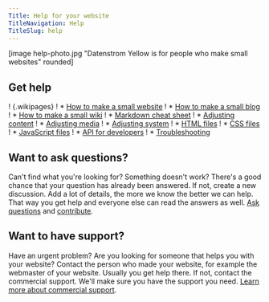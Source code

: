 ```yaml
---
Title: Help for your website
TitleNavigation: Help
TitleSlug: help
---
```

[image help-photo.jpg "Datenstrom Yellow is for people who make small websites" rounded]

## Get help

! {.wikipages}
! * [How to make a small website](how-to-make-a-small-website)
! * [How to make a small blog](how-to-make-a-small-blog)
! * [How to make a small wiki](how-to-make-a-small-wiki)
! * [Markdown cheat sheet](markdown-cheat-sheet)
! * [Adjusting content](adjusting-content)
! * [Adjusting media](adjusting-media)
! * [Adjusting system](adjusting-system)
! * [HTML files](html-files)
! * [CSS files](css-files)
! * [JavaScript files](javascript-files)
! * [API for developers](api-for-developers)
! * [Troubleshooting](troubleshooting)

## Want to ask questions?

Can't find what you're looking for? Something doesn't work? There's a good chance that your question has already been answered. If not, create a new discussion. Add a lot of details, the more we know the better we can help. That way you get help and everyone else can read the answers as well. [Ask questions](https://github.com/datenstrom/yellow/discussions) and [contribute](contributing-guidelines). 

## Want to have support?

Have an urgent problem? Are you looking for someone that helps you with your website? Contact the person who made your website, for example the webmaster of your website. Usually you get help there. If not, contact the commercial support. We'll make sure you have the support you need. [Learn more about commercial support](https://mayberg.se/support/).
